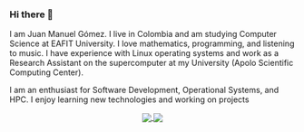 ### Hi there 👋

I am Juan Manuel Gómez. I live in Colombia and am studying Computer Science at EAFIT University. I love mathematics, programming, and listening to music. I have experience with Linux operating systems and work as a Research Assistant on the supercomputer at my University (Apolo Scientific Computing Center).

I am an enthusiast for Software Development, Operational Systems, and HPC. I enjoy learning new technologies and working on projects

<div align="center">
  <a href="https://github.com/anuraghazra/github-readme-stats">
    <img align="center" src="https://github-readme-stats.vercel.app/api?username=JuanM0412&show_icons=true&theme=nord&include_all_commits=true" />
  </a>
  <a href="https://github.com/anuraghazra/convoychat">
    <img align="center" src="https://github-readme-stats.vercel.app/api/top-langs/?username=JuanM0412&layout=compact&theme=nord&langs_count=8" />
  </a>
</div>
<!--
**JuanM0412/JuanM0412** is a ✨ _special_ ✨ repository because its `README.md` (this file) appears on your GitHub profile.

Here are some ideas to get you started:

- 🔭 I’m currently working on ...
- 🌱 I’m currently learning ...
- 👯 I’m looking to collaborate on ...
- 🤔 I’m looking for help with ...
- 💬 Ask me about ...
- 📫 How to reach me: ...
- 😄 Pronouns: ...
- ⚡ Fun fact: ...
-->
